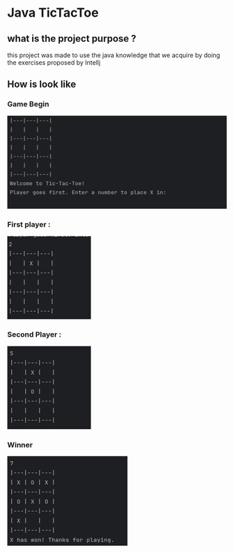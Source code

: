 # Java TicTacToe <Badge type="tip" text="Java" />

## what is the project purpose ?

this project was made to use the java knowledge that we acquire by doing the exercises proposed by Intellj


## How is look like

### Game Begin

![How looks the TicTacToe in the command line](../images/TicTacToe-incommandeline.png)

### First player :

![First player choose a place](../images/TicTacToe-playerX.png)

###  Second Player :

![Second player choose a place](../images/TicTacToe-playerO.png)

### Winner

![When a player win](../images/TicTacToe-winner.png)



